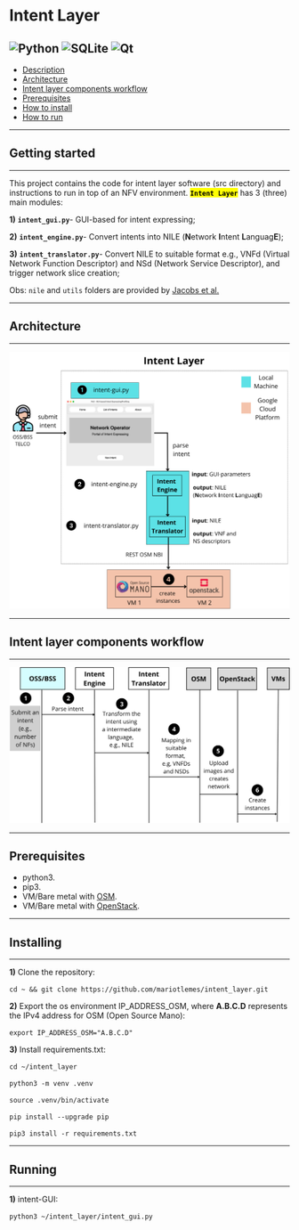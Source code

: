 # Intent Layer

![Python](https://img.shields.io/badge/python-3670A0?style=plastic&logo=python&logoColor=ffdd54)
![SQLite](https://img.shields.io/badge/sqlite-%2307405e.svg?style=plastic&logo=sqlite&logoColor=white)
![Qt](https://img.shields.io/badge/Qt-%23217346.svg?style=plastic&logo=Qt&logoColor=white)
---

- [Description](#getting-started)
- [Architecture](#architecture)
- [Intent layer components workflow](#intent-layer-components-workflow)
- [Prerequisites](#prerequisites)
- [How to install](#installing)
- [How to run](#running)

--- 
## Getting started

---

This project contains the code
for intent layer software (src directory) and instructions to run in top of
an NFV environment.
<mark>**`Intent Layer`**</mark> has 3 (three) main modules:


**1)** **`intent_gui.py`**- GUI-based for intent expressing;

**2)** **`intent_engine.py`**- Convert intents into NILE (**N**etwork **I**ntent **L**anguag**E**);

**3)** **`intent_translator.py`**- Convert NILE to suitable format e.g., VNFd (Virtual Network Function Descriptor) and NSd (Network Service Descriptor), and trigger network slice creation;

Obs: `nile` and `utils` folders are provided by [Jacobs et al.](https://github.com/lumichatbot/webhook)

---


##  Architecture

---

![](fig/experimental-setup.png)

---

## Intent layer components workflow

---

![](fig/POC-basic.png)

---

## Prerequisites

- python3. 
- pip3. 
- VM/Bare metal with [OSM](https://osm.etsi.org/). 
- VM/Bare metal with [OpenStack](https://docs.openstack.org/devstack/latest/).
---
## Installing

---
**1)** Clone the repository:

```
cd ~ && git clone https://github.com/mariotlemes/intent_layer.git
```

**2)** Export the os environment IP_ADDRESS_OSM, where **A.B.C.D** represents the IPv4 address for OSM (Open
Source Mano):
```
export IP_ADDRESS_OSM="A.B.C.D"
```

**3)** Install requirements.txt:
```
cd ~/intent_layer
```

```
python3 -m venv .venv
```

```
source .venv/bin/activate
```

```
pip install --upgrade pip
```

```
pip3 install -r requirements.txt
```
---
## Running

---
**1)** intent-GUI:

```
python3 ~/intent_layer/intent_gui.py
```
